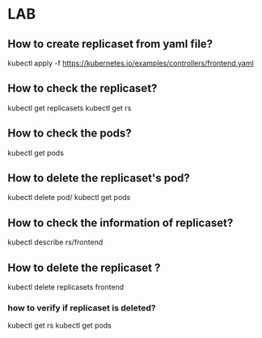 # LAB
## How to create replicaset from yaml file?
kubectl apply -f https://kubernetes.io/examples/controllers/frontend.yaml

## How to check the replicaset?
kubectl get replicasets
kubectl get rs

## How to check the pods?
kubectl get pods

## How to delete the replicaset's pod?
kubectl delete pod/
kubectl get pods

## How to check the information of replicaset?
kubectl describe rs/frontend

## How to delete the replicaset ?
kubectl delete replicasets  frontend 
 ### how to verify if replicaset is deleted?

kubectl get rs
kubectl get pods
